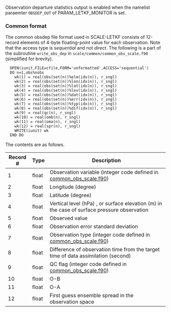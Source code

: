 Observation departure statistics output is enabled when the namelist paraemter `OBSDEP_OUT` of PARAM_LETKF_MONITOR is set.   

### Common format 

The common obsdep file format used in SCALE-LETKF consists of 12-record elements of 4-byte floating-point value for each observation. Note that the access type is *sequential* and not *direct*. The following is a part of the subroutine `write_obs_dep` in `scale/common/common_obs_scale.f90` (simplified for brevity). 

```
  OPEN(iunit,FILE=cfile,FORM='unformatted',ACCESS='sequential')
  DO n=1,obs%nobs
    wk(1) = real(obs(set(n))%elm(idx(n)), r_sngl)
    wk(2) = real(obs(set(n))%lon(idx(n)), r_sngl)
    wk(3) = real(obs(set(n))%lat(idx(n)), r_sngl)
    wk(4) = real(obs(set(n))%lev(idx(n)), r_sngl)
    wk(5) = real(obs(set(n))%dat(idx(n)), r_sngl)
    wk(6) = real(obs(set(n))%err(idx(n)), r_sngl)
    wk(7) = real(obs(set(n))%typ(idx(n)), r_sngl)
    wk(8) = real(obs(set(n))%dif(idx(n)), r_sngl)
    wk(9) = real(qc(n), r_sngl)
    wk(10) = real(omb(n), r_sngl)
    wk(11) = real(oma(n), r_sngl)
    wk(12) = real(spr(n), r_sngl)
    WRITE(iunit) wk
  END DO
```

The contents are as follows. 

| Record # | Type | Description |
| --- | --- | --- |
| 1 | float | Observation variable (integer code defined in [common_obs_scale.f90](../scale/common/common_obs_scale.f90#L49)) |
| 2 | float | Longitude (degree) |
| 3 | float | Latitude (degree) |
| 4 | float | Vertical level (hPa) , or surface elevation (m) in the case of surface pressure observation |
| 5 | float | Observed value |
| 6 | float | Observation error standard deviation |
| 7 | float | Observation type (integer code defined in [common_obs_scale.f90](../scale/common/common_obs_scale.f90#L89)) |
| 8 | float | Difference of observation time from the target time of data assimilation (second) |
| 9 | float | QC flag (integer code defined in [common_obs_scale.f90](../scale/common/common_obs_scale.f90#L144)) |
| 10| float | O-B |
| 11| float | O-A |
| 12| float | First guess ensemble spread in the observation space |

